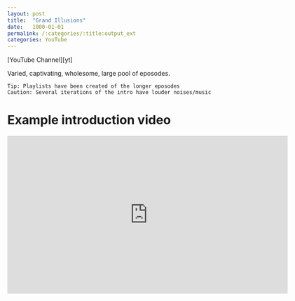 ```yaml
---
layout: post
title:  "Grand Illusions"
date:   1000-01-01
permalink: /:categories/:title:output_ext
categories: YouTube
---
```

<script src="https://apis.google.com/js/platform.js"></script>
<div class="g-ytsubscribe" data-channel="henders007" data-layout="full" data-count="default"></div>
[YouTube Channel][yt]
<!-- <br/><br/> -->

Varied, captivating, wholesome, large pool of eposodes.

`Tip: Playlists have been created of the longer eposodes`   
`Caution: Several iterations of the intro have louder noises/music`

Example introduction video
=====
<iframe id='ivplayer' type='text/html' width='640' height='360'       src='https://www.invidio.us/embed/ix_cNU-Xp3A?' frameborder='0'></iframe>

[yt]: https://www.youtube.com/channel/UCzsjHlc0WRwZYwlinsmtM4w 

